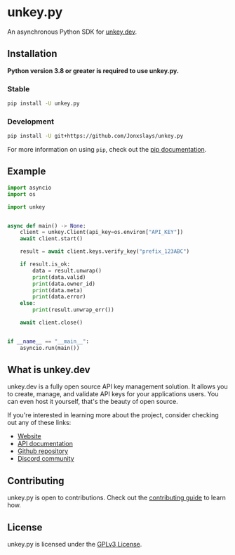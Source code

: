 # unkey.py

An asynchronous Python SDK for [unkey.dev](https://unkey.dev/).

## Installation

**Python version 3.8 or greater is required to use unkey.py.**

### Stable

```sh
pip install -U unkey.py
```

### Development

```sh
pip install -U git+https://github.com/Jonxslays/unkey.py
```

For more information on using `pip`, check out the [pip documentation](https://pip.pypa.io/en/stable/).

## Example

```py
import asyncio
import os

import unkey


async def main() -> None:
    client = unkey.Client(api_key=os.environ["API_KEY"])
    await client.start()

    result = await client.keys.verify_key("prefix_123ABC")

    if result.is_ok:
        data = result.unwrap()
        print(data.valid)
        print(data.owner_id)
        print(data.meta)
        print(data.error)
    else:
        print(result.unwrap_err())

    await client.close()


if __name__ == "__main__":
    asyncio.run(main())

```

## What is unkey.dev

unkey.dev is a fully open source API key management solution. It allows you to create,
manage, and validate API keys for your applications users. You can even host it yourself,
that's the beauty of open source.

If you're interested in learning more about the project, consider checking out any of these links:

- [Website](https://unkey.dev/)
- [API documentation](https://docs.unkey.dev/)
- [Github repository](https://github.com/chronark/unkey)
- [Discord community](https://discord.gg/TmMczTKArw)

## Contributing

unkey.py is open to contributions. Check out the
[contributing guide](https://github.com/Jonxslays/unkey.py/blob/master/CONTRIBUTING.md) to learn how.

## License

unkey.py is licensed under the [GPLv3 License](https://github.com/Jonxslays/unkey.py/blob/master/LICENSE).
